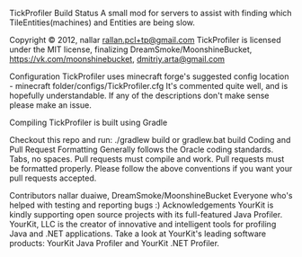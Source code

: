 TickProfiler Build Status A small mod for servers to assist with finding which TileEntities(machines) and Entities are being slow.

Copyright © 2012, nallar rallan.pcl+tp@gmail.com TickProfiler is licensed under the MIT license, finalizing DreamSmoke/MoonshineBucket, https://vk.com/moonshinebucket, dmitriy.arta@gmail.com

Configuration TickProfiler uses minecraft forge's suggested config location - minecraft folder/configs/TickProfiler.cfg It's commented quite well, and is hopefully understandable. If any of the descriptions don't make sense please make an issue.

Compiling TickProfiler is built using Gradle

Checkout this repo and run: ./gradlew build or gradlew.bat build Coding and Pull Request Formatting Generally follows the Oracle coding standards. Tabs, no spaces. Pull requests must compile and work. Pull requests must be formatted properly. Please follow the above conventions if you want your pull requests accepted.

Contributors nallar duaiwe, DreamSmoke/MoonshineBucket Everyone who's helped with testing and reporting bugs :) Acknowledgements YourKit is kindly supporting open source projects with its full-featured Java Profiler. YourKit, LLC is the creator of innovative and intelligent tools for profiling Java and .NET applications. Take a look at YourKit's leading software products: YourKit Java Profiler and YourKit .NET Profiler.
